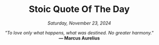 <h1 align="center">Stoic Quote Of The Day</h1>

<p align="center"><em>Saturday, November 23, 2024</em></p>

<p align="center">
  <em>"To love only what happens, what was destined. No greater harmony."</em><br>
  <strong>— Marcus Aurelius</strong>
</p>
